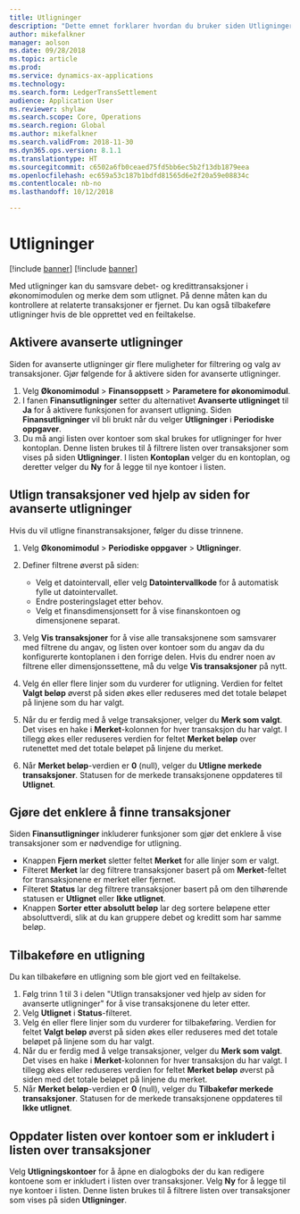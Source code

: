 ```yaml
---
title: Utligninger
description: "Dette emnet forklarer hvordan du bruker siden Utligninger til å utligne finanstransaksjoner og tilbakeføre utligninger."
author: mikefalkner
manager: aolson
ms.date: 09/28/2018
ms.topic: article
ms.prod: 
ms.service: dynamics-ax-applications
ms.technology: 
ms.search.form: LedgerTransSettlement
audience: Application User
ms.reviewer: shylaw
ms.search.scope: Core, Operations
ms.search.region: Global
ms.author: mikefalkner
ms.search.validFrom: 2018-11-30
ms.dyn365.ops.version: 8.1.1
ms.translationtype: HT
ms.sourcegitcommit: c6502a6fb0ceaed75fd5bb6ec5b2f13db1879eea
ms.openlocfilehash: ec659a53c187b1bdfd81565d6e2f20a59e08834c
ms.contentlocale: nb-no
ms.lasthandoff: 10/12/2018

---
```


# <a name="ledger-settlements"></a>Utligninger

[!include [banner](../includes/banner.md)]
[!include [banner](../includes/preview-banner.md)]

Med utligninger kan du samsvare debet- og kredittransaksjoner i økonomimodulen og merke dem som utlignet. På denne måten kan du kontrollere at relaterte transaksjoner er fjernet. Du kan også tilbakeføre utligninger hvis de ble opprettet ved en feiltakelse.

## <a name="enable-advanced-ledger-settlements"></a>Aktivere avanserte utligninger

Siden for avanserte utligninger gir flere muligheter for filtrering og valg av transaksjoner. Gjør følgende for å aktivere siden for avanserte utligninger.

1. Velg **Økonomimodul** \> **Finansoppsett** \> **Parametere for økonomimodul**. 
2. I fanen **Finansutligninger** setter du alternativet **Avanserte utligninget** til **Ja** for å aktivere funksjonen for avansert utligning. Siden **Finansutligninger** vil bli brukt når du velger **Utligninger** i **Periodiske oppgaver**. 
3. Du må angi listen over kontoer som skal brukes for utligninger for hver kontoplan. Denne listen brukes til å filtrere listen over transaksjoner som vises på siden **Utligninger**. I listen **Kontoplan** velger du en kontoplan, og deretter velger du **Ny** for å legge til nye kontoer i listen.

## <a name="settle-transactions-by-using-the-advanced-ledger-settlements-page"></a>Utlign transaksjoner ved hjelp av siden for avanserte utligninger

Hvis du vil utligne finanstransaksjoner, følger du disse trinnene.

1. Velg **Økonomimodul** \> **Periodiske oppgaver** \> **Utligninger**.
2. Definer filtrene øverst på siden:

    - Velg et datointervall, eller velg **Datointervallkode** for å automatisk fylle ut datointervallet.
    - Endre posteringslaget etter behov.
    - Velg et finansdimensjonsett for å vise finanskontoen og dimensjonene separat.

3. Velg **Vis transaksjoner** for å vise alle transaksjonene som samsvarer med filtrene du angav, og listen over kontoer som du angav da du konfigurerte kontoplanen i den forrige delen. Hvis du endrer noen av filtrene eller dimensjonssettene, må du velge **Vis transaksjoner** på nytt.
4. Velg én eller flere linjer som du vurderer for utligning. Verdien for feltet **Valgt beløp** øverst på siden økes eller reduseres med det totale beløpet på linjene som du har valgt.
5. Når du er ferdig med å velge transaksjoner, velger du **Merk som valgt**. Det vises en hake i **Merket**-kolonnen for hver transaksjon du har valgt. I tillegg økes eller reduseres verdien for feltet **Merket beløp** over rutenettet med det totale beløpet på linjene du merket.
6. Når **Merket beløp**-verdien er **0** (null), velger du **Utligne merkede transaksjoner**. Statusen for de merkede transaksjonene oppdateres til **Utlignet**.

## <a name="make-transactions-easier-to-find"></a>Gjøre det enklere å finne transaksjoner

Siden **Finansutligninger** inkluderer funksjoner som gjør det enklere å vise transaksjoner som er nødvendige for utligning.

- Knappen **Fjern merket** sletter feltet **Merket** for alle linjer som er valgt.
- Filteret **Merket** lar deg filtrere transaksjoner basert på om **Merket**-feltet for transaksjonene er merket eller fjernet.
- Filteret **Status** lar deg filtrere transaksjoner basert på om den tilhørende statusen er **Utlignet** eller **Ikke utlignet**.
- Knappen **Sorter etter absolutt beløp** lar deg sortere beløpene etter absoluttverdi, slik at du kan gruppere debet og kreditt som har samme beløp.

## <a name="reverse-a-settlement"></a>Tilbakeføre en utligning

Du kan tilbakeføre en utligning som ble gjort ved en feiltakelse.

1. Følg trinn 1 til 3 i delen "Utlign transaksjoner ved hjelp av siden for avanserte utligninger" for å vise transaksjonene du leter etter.
2. Velg **Utlignet** i **Status**-filteret.
3. Velg én eller flere linjer som du vurderer for tilbakeføring. Verdien for feltet **Valgt beløp** øverst på siden økes eller reduseres med det totale beløpet på linjene som du har valgt.
4. Når du er ferdig med å velge transaksjoner, velger du **Merk som valgt**. Det vises en hake i **Merket**-kolonnen for hver transaksjon du har valgt. I tillegg økes eller reduseres verdien for feltet **Merket beløp** øverst på siden med det totale beløpet på linjene du merket.
5. Når **Merket beløp**-verdien er **0** (null), velger du **Tilbakefør merkede transaksjoner**. Statusen for de merkede transaksjonene oppdateres til **Ikke utlignet**.

## <a name="update-the-list-of-accounts-that-are-included-in-the-list-of-transactions"></a>Oppdater listen over kontoer som er inkludert i listen over transaksjoner

Velg **Utligningskontoer** for å åpne en dialogboks der du kan redigere kontoene som er inkludert i listen over transaksjoner. Velg **Ny** for å legge til nye kontoer i listen. Denne listen brukes til å filtrere listen over transaksjoner som vises på siden **Utligninger**.

